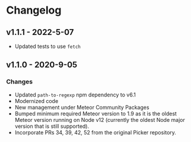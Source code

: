# Changelog

## v1.1.1 - 2022-5-07
* Updated tests to use `fetch`
## v1.1.0 - 2020-9-05

### Changes
* Updated `path-to-regexp` npm dependency to v6.1
* Modernized code
* New management under Meteor Community Packages
* Bumped minimum required Meteor version to 1.9 as it is the oldest Meteor version running on Node v12 (currently the oldest Node major version that is still supported).
* Incorporate PRs 34, 39, 42, 52 from the original Picker repository.

